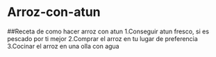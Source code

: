 # Arroz-con-atun

##Receta de como hacer arroz con atun
1.Conseguir atun fresco, si es pescado por ti mejor 
2.Comprar el arroz en tu lugar de preferencia
3.Cocinar el arroz en una olla con agua
